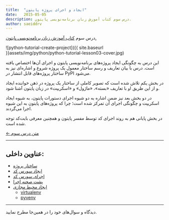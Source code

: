 ```yaml
---
title:  "ایجاد و اجرای پروژه پایتون"
date:   2015-05-05
description: درس سوم کتاب آموزش زبان برنامه‌نویسی پایتون.
author: saeiddrv
---
```


درس سوم [کتاب آموزش زبان برنامه‌نویسی پایتون.](http://coderz.ir/python)

![python-tutorial-create-project]({{ site.baseurl }}assets/img/python/python-tutorial-lesson03-cover.jpg)

این درس به چگونگی ایجاد پروژه‌‌های برنامه‌نویسی پایتون و اجرای آن‌ها اختصاص یافته است. درس با بیان تعاریف و رسم ساختار معمول یک پروژه شروع و اشاره‌ای نیز به ساختار پروژه‌های قابل انتشار در PyPI می‌شود.

در بخش یکم تلاش شده است که تصویر کاملی از ساختار یک پروژه در ذهن خواننده ایجاد و از این طریق او با تعاریف «بسته»، «ماژول» و «اسکریپت» در زبان پایتون آشنا شود.

در دو بخش‌ بعد نیز ضمن اشاره به دو شیوه‌ اجرای دستورات پایتون، به شیوه ایجاد اسکریپت و چگونگی اجرای آن تمرکز شده است؛ چرا که پروژه‌های پایتون به این شیوه اجرا می‌گردند.

در بخش پایانی هم به روند اجرای کد توسط مفسر پایتون و همچنین معرفی بایت‌کد توجه شده است.


[← متن درس سوم](http://python.coderz.ir/lessons/l03.html)

---
عناوین داخلی:
---
* [ساختار پروژه](http://python.coderz.ir/lessons/l03.html#id2)
* [ایجاد سورس کد](http://python.coderz.ir/lessons/l03.html#id6)
* [اجرای سورس کد](http://python.coderz.ir/lessons/l03.html#id7)
* [پشت صحنه اجرا](http://python.coderz.ir/lessons/l03.html#id8)
* [ایجاد محیط مجازی](http://python.coderz.ir/lessons/l03.html#id9)
    * [virtualenv](http://python.coderz.ir/lessons/l03.html#virtualenv)
    * [pyvenv](http://python.coderz.ir/lessons/l03.html#pyvenv)

---

دیدگاه و سوال‌های خود را در همین‌جا مطرح نمایید.
